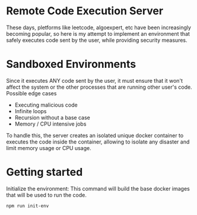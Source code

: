 # Remote Code Execution Server
These days, pletforms like leetcode, algoexpert, etc have been increasingly becoming popular, so here is my attempt to implement an environment that  safely executes code sent by the user, while providing security measures. 

# Sandboxed Environments
Since it executes ANY code sent by the user, it must ensure that it won't affect the system or the other processes that are running other user's code.  
Possible edge cases
- Executing malicious code 
- Infinite loops
- Recursion without a base case
- Memory / CPU intensive jobs

To handle this, the server creates an isolated unique docker container to executes the code inside the container, allowing to isolate any disaster and limit memory usage or CPU usage. 


# Getting started
Initialize the environment:
This command will build the base docker images that will be used to run the code.
```sh
npm run init-env
```
